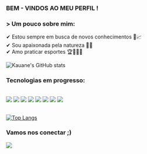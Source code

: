 ### BEM - VINDOS AO MEU PERFIL !
### > Um pouco sobre mim:<br/>
✔ Estou sempre em busca de novos conhecimentos 🚀📈 <br/>
✔ Sou apaixonada pela natureza 🌲🦋 <br/>
✔ Amo praticar esportes 🏆🥊🏊‍♀️ <br/>

![Kauane's GitHub stats](https://github-readme-stats.vercel.app/api?username=Kauanedev&show_icons=true&theme=radical)




### Tecnologias em progresso:
<div style = "display: inline_block"><br/>
  <img src = "https://img.shields.io/badge/Python-14354C?style=for-the-badge&logo=python&logoColor=white"/>  
  <img src = "https://img.shields.io/badge/JavaScript-323330?style=for-the-badge&logo=javascript&logoColor=F7DF1E"/>
  <img src ="https://img.shields.io/badge/TypeScript-007ACC?style=for-the-badge&logo=typescript&logoColor=white"/>
  <img src = "https://img.shields.io/badge/Node.js-43853D?style=for-the-badge&logo=node.js&logoColor=white"/>
  <img src = "https://img.shields.io/badge/MySQL-00000F?style=for-the-badge&logo=mysql&logoColor=white"/>
  <img src= "https://img.shields.io/badge/HTML5-E34F26?style=for-the-badge&logo=html5&logoColor=white"/>
  <img src= "https://img.shields.io/badge/CSS3-1572B6?style=for-the-badge&logo=css3&logoColor=white"/>
  <img src= "https://img.shields.io/badge/React-20232A?style=for-the-badge&logo=react&logoColor=61DAFB"/>

<div><br/>


[![Top Langs](https://github-readme-stats.vercel.app/api/top-langs/?username=Kauanedev&layout=donut)](https://github.com/Kauanedev/github-readme-stats)

### Vamos nos conectar ;)

<a href="https://www.linkedin.com/in/kauane-santos-2b1b7b270/">
<img src="https://img.shields.io/badge/LinkedIn-0077B5?style=for-the-badge&logo=linkedin&logoColor=white"/>
<a/>
